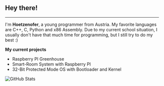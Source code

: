 ## Hey there!
---
I'm **Hoetzenofer**, a young programmer from Austria.
My favorite languages are C++, C, Python and x86 Assembly.
Due to my current school situation, I usually don't have that much time for programming, but I still try to do my best :)

**My current projects**
- Raspberry PI Greenhouse
- Smart-Room System with Raspberry PI
- 32-Bit Protected Mode OS with Bootloader and Kernel

![GitHub Stats](https://github-readme-stats.vercel.app/api?username=DEIN_BENUTZERNAME&show_icons=true&theme=radical)

<!--
**hoetzenofer/hoetzenofer** is a ✨ _special_ ✨ repository because its `README.md` (this file) appears on your GitHub profile.

Here are some ideas to get you started:

- 🔭 I’m currently working on ...
- 🌱 I’m currently learning ...
- 👯 I’m looking to collaborate on ...
- 🤔 I’m looking for help with ...
- 💬 Ask me about ...
- 📫 How to reach me: ...
- 😄 Pronouns: ...
- ⚡ Fun fact: ...
-->
